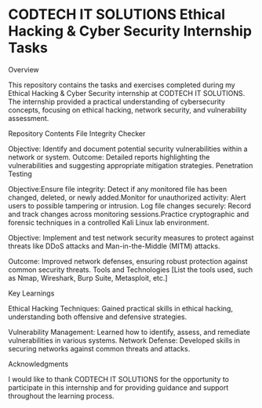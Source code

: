 # CODTECH IT SOLUTIONS Ethical Hacking & Cyber Security Internship Tasks

Overview

This repository contains the tasks and exercises completed during my Ethical Hacking & Cyber Security internship at CODTECH IT SOLUTIONS. The internship provided a practical understanding of cybersecurity concepts, focusing on ethical hacking, network security, and vulnerability assessment.

Repository Contents
File Integrity Checker

Objective: Identify and document potential security vulnerabilities within a network or system.
Outcome: Detailed reports highlighting the vulnerabilities and suggesting appropriate mitigation strategies.
Penetration Testing


Objective:Ensure file integrity: Detect if any monitored file has been changed, deleted, or newly added.Monitor for unauthorized activity: Alert users to possible tampering or intrusion.
Log file changes securely: Record and track changes across monitoring sessions.Practice cryptographic and forensic techniques in a controlled Kali Linux lab environment.


Objective: Implement and test network security measures to protect against threats like DDoS attacks and Man-in-the-Middle (MITM) attacks.


Outcome: Improved network defenses, ensuring robust protection against common security threats.
Tools and Technologies
[List the tools used, such as Nmap, Wireshark, Burp Suite, Metasploit, etc.]

Key Learnings

Ethical Hacking Techniques: Gained practical skills in ethical hacking, understanding both offensive and defensive strategies.

Vulnerability Management: Learned how to identify, assess, and remediate vulnerabilities in various systems.
Network Defense: Developed skills in securing networks against common threats and attacks.

Acknowledgments

I would like to thank CODTECH IT SOLUTIONS for the opportunity to participate in this internship and for providing guidance and support throughout the learning process.

